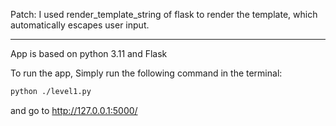 Patch:
I used render_template_string of flask to render the template,
which automatically escapes user input.

---

App is based on python 3.11 and Flask

To run the app, 
Simply run the following command in the terminal:
```bash
python ./level1.py
```
and go to http://127.0.0.1:5000/

